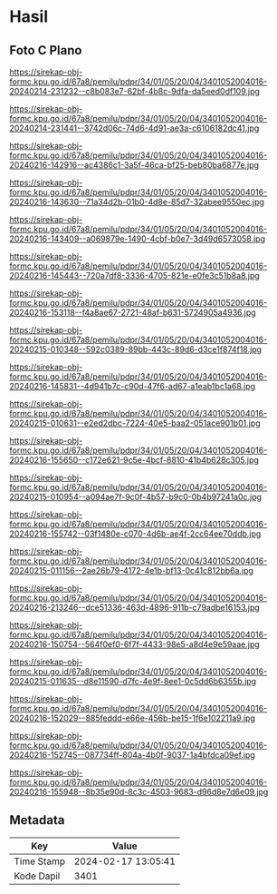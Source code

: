 # Hasil

## Foto C Plano

https://sirekap-obj-formc.kpu.go.id/67a8/pemilu/pdpr/34/01/05/20/04/3401052004016-20240214-231232--c8b083e7-62bf-4b8c-9dfa-da5eed0df109.jpg

https://sirekap-obj-formc.kpu.go.id/67a8/pemilu/pdpr/34/01/05/20/04/3401052004016-20240214-231441--3742d06c-74d6-4d91-ae3a-c6106182dc41.jpg

https://sirekap-obj-formc.kpu.go.id/67a8/pemilu/pdpr/34/01/05/20/04/3401052004016-20240216-142916--ac4386c1-3a5f-46ca-bf25-beb80ba6877e.jpg

https://sirekap-obj-formc.kpu.go.id/67a8/pemilu/pdpr/34/01/05/20/04/3401052004016-20240216-143630--71a34d2b-01b0-4d8e-85d7-32abee9550ec.jpg

https://sirekap-obj-formc.kpu.go.id/67a8/pemilu/pdpr/34/01/05/20/04/3401052004016-20240216-143409--a069879e-1490-4cbf-b0e7-3d49d6573058.jpg

https://sirekap-obj-formc.kpu.go.id/67a8/pemilu/pdpr/34/01/05/20/04/3401052004016-20240216-145443--720a7df8-3336-4705-821e-e0fe3c51b8a8.jpg

https://sirekap-obj-formc.kpu.go.id/67a8/pemilu/pdpr/34/01/05/20/04/3401052004016-20240216-153118--f4a8ae67-2721-48af-b631-5724905a4936.jpg

https://sirekap-obj-formc.kpu.go.id/67a8/pemilu/pdpr/34/01/05/20/04/3401052004016-20240215-010348--592c0389-89bb-443c-89d6-d3ce1f874f18.jpg

https://sirekap-obj-formc.kpu.go.id/67a8/pemilu/pdpr/34/01/05/20/04/3401052004016-20240216-145831--4d941b7c-c90d-47f6-ad67-a1eab1bc1a68.jpg

https://sirekap-obj-formc.kpu.go.id/67a8/pemilu/pdpr/34/01/05/20/04/3401052004016-20240215-010631--e2ed2dbc-7224-40e5-baa2-051ace901b01.jpg

https://sirekap-obj-formc.kpu.go.id/67a8/pemilu/pdpr/34/01/05/20/04/3401052004016-20240216-155650--c172e621-9c5e-4bcf-8810-41b4b628c305.jpg

https://sirekap-obj-formc.kpu.go.id/67a8/pemilu/pdpr/34/01/05/20/04/3401052004016-20240215-010954--a094ae7f-9c0f-4b57-b9c0-0b4b97241a0c.jpg

https://sirekap-obj-formc.kpu.go.id/67a8/pemilu/pdpr/34/01/05/20/04/3401052004016-20240216-155742--03f1480e-c070-4d6b-ae4f-2cc64ee70ddb.jpg

https://sirekap-obj-formc.kpu.go.id/67a8/pemilu/pdpr/34/01/05/20/04/3401052004016-20240215-011156--2ae26b79-4172-4e1b-bf13-0c41c812bb6a.jpg

https://sirekap-obj-formc.kpu.go.id/67a8/pemilu/pdpr/34/01/05/20/04/3401052004016-20240216-213246--dce51336-463d-4896-911b-c79adbe16153.jpg

https://sirekap-obj-formc.kpu.go.id/67a8/pemilu/pdpr/34/01/05/20/04/3401052004016-20240216-150754--564f0ef0-6f7f-4433-98e5-a8d4e9e59aae.jpg

https://sirekap-obj-formc.kpu.go.id/67a8/pemilu/pdpr/34/01/05/20/04/3401052004016-20240215-011635--d8e11590-d7fc-4e9f-8ee1-0c5dd6b6355b.jpg

https://sirekap-obj-formc.kpu.go.id/67a8/pemilu/pdpr/34/01/05/20/04/3401052004016-20240216-152029--885feddd-e66e-456b-be15-1f6e102211a9.jpg

https://sirekap-obj-formc.kpu.go.id/67a8/pemilu/pdpr/34/01/05/20/04/3401052004016-20240216-152745--087734ff-804a-4b0f-9037-1a4bfdca09ef.jpg

https://sirekap-obj-formc.kpu.go.id/67a8/pemilu/pdpr/34/01/05/20/04/3401052004016-20240216-155948--8b35e90d-8c3c-4503-9683-d96d8e7d6e09.jpg


## Metadata

| Key        | Value               |
| ---------- | ------------------- |
| Time Stamp | 2024-02-17 13:05:41 |
| Kode Dapil | 3401                |



